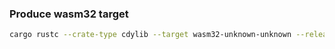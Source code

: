 ### Produce wasm32 target

```bash
cargo rustc --crate-type cdylib --target wasm32-unknown-unknown --release --features custom
```
